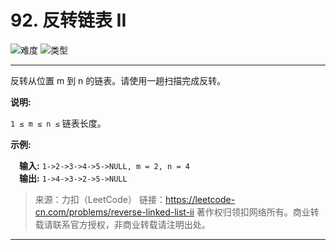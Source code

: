 # 92. 反转链表 II

![难度](https://img.shields.io/badge/难度-中等-f0ad4e.svg?logo=leetcode&style=flat)  ![类型](https://img.shields.io/badge/类型-链表-violet.svg?style=flat)

---

反转从位置 m 到 n 的链表。请使用一趟扫描完成反转。

**说明:**

`1 ≤ m ≤ n ≤` 链表长度。

**示例:**

&emsp;**输入:** `1->2->3->4->5->NULL, m = 2, n = 4`  
&emsp;**输出:** `1->4->3->2->5->NULL`

> 来源：力扣（LeetCode）
> 链接：https://leetcode-cn.com/problems/reverse-linked-list-ii
> 著作权归领扣网络所有。商业转载请联系官方授权，非商业转载请注明出处。

---
